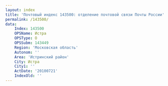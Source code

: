 ```yaml
---
layout: index
title: 'Почтовый индекс 143500: отделение почтовой связи Почты России'
permalink: /143500/
data:
    Index: 143500
    OPSName: Истра
    OPSType: О
    OPSSubm: 143449
    Region: 'Московская область'
    Autonom: ''
    Area: 'Истринский район'
    City: Истра
    City1: ''
    ActDate: '20100721'
    IndexOld: ''
---
```

